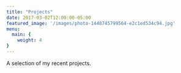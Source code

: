 ```yaml
---
title: "Projects"
date: 2017-03-02T12:00:00-05:00
featured_image: '/images/photo-1448745799564-e2c1ed534c94.jpg'
menu:
  main: {
    weight: 4
}
---
```

A selection of my recent projects.
